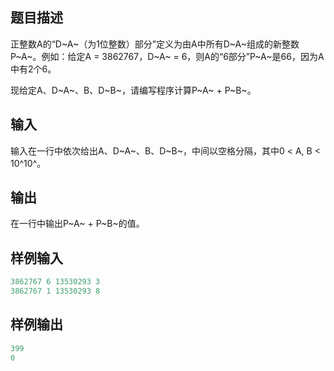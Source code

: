 ## 题目描述

正整数A的“D~A~（为1位整数）部分”定义为由A中所有D~A~组成的新整数P~A~。例如：给定A = 3862767，D~A~ = 6，则A的“6部分”P~A~是66，因为A中有2个6。

现给定A、D~A~、B、D~B~，请编写程序计算P~A~ + P~B~。

## 输入

输入在一行中依次给出A、D~A~、B、D~B~，中间以空格分隔，其中0 < A, B < 10^10^。

## 输出

在一行中输出P~A~ + P~B~的值。

## 样例输入

```c++
3862767 6 13530293 3
3862767 1 13530293 8
```

## 样例输出

```c++
399
0
```